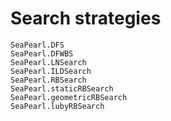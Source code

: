 # Search strategies

```@docs
SeaPearl.DFS
SeaPearl.DFWBS
SeaPearl.LNSearch
SeaPearl.ILDSearch
SeaPearl.RBSearch
SeaPearl.staticRBSearch
SeaPearl.geometricRBSearch
SeaPearl.lubyRBSearch
```